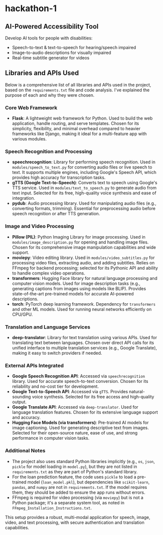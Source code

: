 # hackathon-1
## AI-Powered Accessibility Tool
Develop AI tools for people with disabilities:
- Speech-to-text & text-to-speech for hearing/speech impaired
- Image-to-audio descriptions for visually impaired
- Real-time subtitle generator for videos

## Libraries and APIs Used

Below is a comprehensive list of all libraries and APIs used in the project, based on the `requirements.txt` file and code analysis. I've explained the purpose of each and why they were chosen.

### Core Web Framework
- **Flask**: A lightweight web framework for Python. Used to build the web application, handle routing, and serve templates. Chosen for its simplicity, flexibility, and minimal overhead compared to heavier frameworks like Django, making it ideal for a multi-feature app with various modules.

### Speech Recognition and Processing
- **speechrecognition**: Library for performing speech recognition. Used in `modules/speech_to_text.py` for converting audio files or live speech to text. It supports multiple engines, including Google's Speech API, which provides high accuracy for transcription tasks.
- **gTTS (Google Text-to-Speech)**: Converts text to speech using Google's TTS service. Used in `modules/text_to_speech.py` to generate audio from text input. Selected for its free, high-quality voice synthesis and ease of integration.
- **pydub**: Audio processing library. Used for manipulating audio files (e.g., converting formats, trimming). Essential for preprocessing audio before speech recognition or after TTS generation.

### Image and Video Processing
- **Pillow (PIL)**: Python Imaging Library for image processing. Used in `modules/image_description.py` for opening and handling image files. Chosen for its comprehensive image manipulation capabilities and wide support.
- **moviepy**: Video editing library. Used in `modules/video_subtitles.py` for processing video files, extracting audio, and adding subtitles. Relies on FFmpeg for backend processing; selected for its Pythonic API and ability to handle complex video operations.
- **transformers**: Hugging Face library for natural language processing and computer vision models. Used for image description tasks (e.g., generating captions from images using models like BLIP). Provides state-of-the-art pre-trained models for accurate AI-powered descriptions.
- **torch**: PyTorch deep learning framework. Dependency for `transformers` and other ML models. Used for running neural networks efficiently on CPU/GPU.

### Translation and Language Services
- **deep-translator**: Library for text translation using various APIs. Used for translating text between languages. Chosen over direct API calls for its unified interface to multiple translation services (e.g., Google Translate), making it easy to switch providers if needed.

### External APIs Integrated
- **Google Speech Recognition API**: Accessed via `speechrecognition` library. Used for accurate speech-to-text conversion. Chosen for its reliability and no-cost tier for development.
- **Google Text-to-Speech API**: Accessed via `gTTS`. Provides natural-sounding voice synthesis. Selected for its free access and high-quality output.
- **Google Translate API**: Accessed via `deep-translator`. Used for language translation features. Chosen for its extensive language support and accuracy.
- **Hugging Face Models (via transformers)**: Pre-trained AI models for image captioning. Used for generating descriptive text from images. Selected for their open-source nature, ease of use, and strong performance in computer vision tasks.

### Additional Notes
- The project also uses standard Python libraries implicitly (e.g., `os`, `json`, `pickle` for model loading in `model.py`), but they are not listed in `requirements.txt` as they are part of Python's standard library.
- For the loan prediction feature, the code uses `pickle` to load a pre-trained model (`loan_model.pkl`), but dependencies like `scikit-learn`, `pandas`, and `numpy` are not in `requirements.txt`. If the model requires them, they should be added to ensure the app runs without errors.
- FFmpeg is required for video processing (via `moviepy`) but is not a Python package; it's a separate system tool, as noted in `FFmpeg_Installation_Instructions.txt`.

This setup provides a robust, multi-modal application for speech, image, video, and text processing, with secure authentication and translation capabilities.
